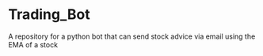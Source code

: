 # Trading_Bot
A repository for a python bot that can send stock advice via email using the EMA of a stock
